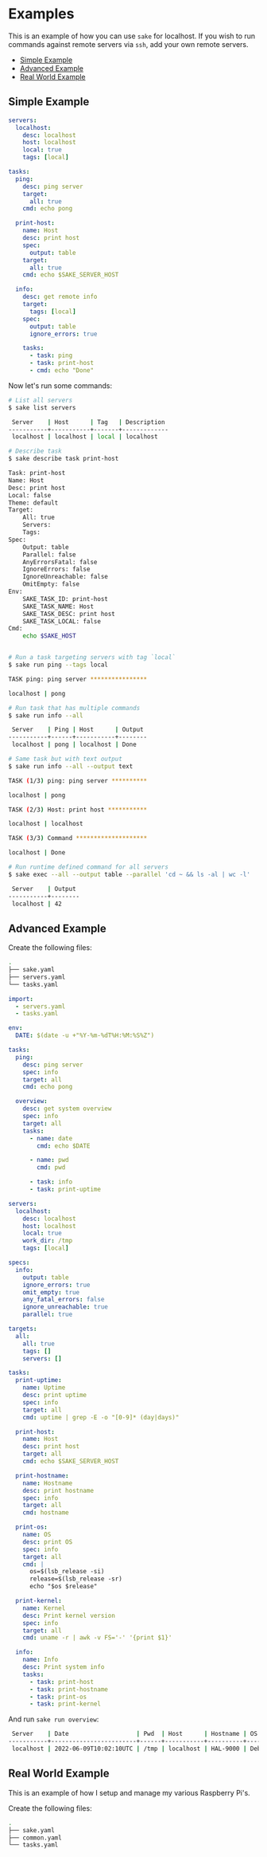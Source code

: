 # Examples

This is an example of how you can use `sake` for localhost. If you wish to run commands against remote servers via `ssh`, add your own remote servers.

- [Simple Example](#simple-example)
- [Advanced Example](#advanced-example)
- [Real World Example](#real-world-example)

## Simple Example

```yaml title=sake.yaml
servers:
  localhost:
    desc: localhost
    host: localhost
    local: true
    tags: [local]

tasks:
  ping:
    desc: ping server
    target:
      all: true
    cmd: echo pong

  print-host:
    name: Host
    desc: print host
    spec:
      output: table
    target:
      all: true
    cmd: echo $SAKE_SERVER_HOST

  info:
    desc: get remote info
    target:
      tags: [local]
    spec:
      output: table
      ignore_errors: true

    tasks:
      - task: ping
      - task: print-host
      - cmd: echo "Done"
```

Now let's run some commands:

```bash
# List all servers
$ sake list servers

 Server    | Host      | Tag   | Description
-----------+-----------+-------+-------------
 localhost | localhost | local | localhost

# Describe task
$ sake describe task print-host

Task: print-host
Name: Host
Desc: print host
Local: false
Theme: default
Target:
    All: true
    Servers:
    Tags:
Spec:
    Output: table
    Parallel: false
    AnyErrorsFatal: false
    IgnoreErrors: false
    IgnoreUnreachable: false
    OmitEmpty: false
Env:
    SAKE_TASK_ID: print-host
    SAKE_TASK_NAME: Host
    SAKE_TASK_DESC: print host
    SAKE_TASK_LOCAL: false
Cmd:
    echo $SAKE_HOST


# Run a task targeting servers with tag `local`
$ sake run ping --tags local

TASK ping: ping server ****************

localhost | pong

# Run task that has multiple commands
$ sake run info --all

 Server    | Ping | Host      | Output
-----------+------+-----------+--------
 localhost | pong | localhost | Done

# Same task but with text output
$ sake run info --all --output text

TASK (1/3) ping: ping server **********

localhost | pong

TASK (2/3) Host: print host ***********

localhost | localhost

TASK (3/3) Command ********************

localhost | Done

# Run runtime defined command for all servers
$ sake exec --all --output table --parallel 'cd ~ && ls -al | wc -l'

 Server    | Output
-----------+--------
 localhost | 42
```

## Advanced Example

Create the following files:

```bash
.
├── sake.yaml
├── servers.yaml
└── tasks.yaml
```

```yaml title=sake.yaml
import:
  - servers.yaml
  - tasks.yaml

env:
  DATE: $(date -u +"%Y-%m-%dT%H:%M:%S%Z")

tasks:
  ping:
    desc: ping server
    spec: info
    target: all
    cmd: echo pong

  overview:
    desc: get system overview
    spec: info
    target: all
    tasks:
      - name: date
        cmd: echo $DATE

      - name: pwd
        cmd: pwd

      - task: info
      - task: print-uptime
```

```yaml title=servers.yaml
servers:
  localhost:
    desc: localhost
    host: localhost
    local: true
    work_dir: /tmp
    tags: [local]
```

```yaml title=tasks.yaml
specs:
  info:
    output: table
    ignore_errors: true
    omit_empty: true
    any_fatal_errors: false
    ignore_unreachable: true
    parallel: true

targets:
  all:
    all: true
    tags: []
    servers: []

tasks:
  print-uptime:
    name: Uptime
    desc: print uptime
    spec: info
    target: all
    cmd: uptime | grep -E -o "[0-9]* (day|days)"

  print-host:
    name: Host
    desc: print host
    target: all
    cmd: echo $SAKE_SERVER_HOST

  print-hostname:
    name: Hostname
    desc: print hostname
    spec: info
    target: all
    cmd: hostname

  print-os:
    name: OS
    desc: print OS
    spec: info
    target: all
    cmd: |
      os=$(lsb_release -si)
      release=$(lsb_release -sr)
      echo "$os $release"

  print-kernel:
    name: Kernel
    desc: Print kernel version
    spec: info
    target: all
    cmd: uname -r | awk -v FS='-' '{print $1}'

  info:
    name: Info
    desc: Print system info
    tasks:
      - task: print-host
      - task: print-hostname
      - task: print-os
      - task: print-kernel
```

And run `sake run overview`:

```bash
 Server    | Date                   | Pwd  | Host      | Hostname | OS             | Kernel | Uptime
-----------+------------------------+------+-----------+----------+----------------+--------+--------
 localhost | 2022-06-09T10:02:10UTC | /tmp | localhost | HAL-9000 | Debian testing | 5.16.0 | 9 days
```

## Real World Example

This is an example of how I setup and manage my various Raspberry Pi's.

Create the following files:

```bash
.
├── sake.yaml
├── common.yaml
└── tasks.yaml
```
